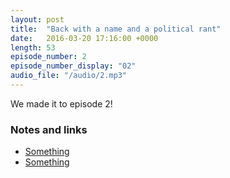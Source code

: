 ```yaml
---
layout: post
title:  "Back with a name and a political rant"
date:   2016-03-20 17:16:00 +0000
length: 53
episode_number: 2
episode_number_display: "02"
audio_file: "/audio/2.mp3"
---
```


We made it to episode 2!

### Notes and links
- [Something](http://www.google.com)
- [Something](http://www.google.com)
